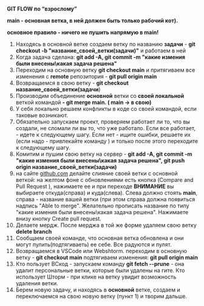 **GIT FLOW  по “взрослому”**

**main - основная ветка,  в ней должен быть только рабочий кот).**

**основное правило - ничего не пушить напрямую в  main!**

1. Находясь в основной ветке создаем ветку по названию **задачи** - 
   **git checkout -b "название\_своей\_ветки(задачи)"** и работаем в ней
2. Когда задача сделана: 
   **git add -A, git commit -m "какие измения были внесены\какая задача решена"**
3. Переходим на основную ветку **git checkout main** и притягиваем все изменения с **remote** репозитория  - **git pull origin main**
4. Возвращаемся в свою ветку - **git checkout название\_своей\_ветки(задачи**)
5. Производим объединение **основной** ветки со **своей локальной** веткой командой **- git merge main. ( main -> в свою)**
6. У себя локально решаем конфликты в коде со своей командой, если таковые возникают.
7. Обязательно запускаем проект, проверяем работает ли то, что вы создали, не сломали ли вы то, что уже работало. Если все работает, -  идете к следующему шагу. Если нет - ищите ошибки, решаете их (если надо - привлекайте команду ) и только после этого переходите к следующему шагу.
8. Комитим и пушим свою ветку на сервер - 
   **git add -A, git commit -m "какие измения были внесены\какая задача решена", 
   git push origin название\_своей\_ветки(задачи)**
9. на сайте [github.com](http://github.com/) делайте слияние своей ветки с основной веткой:  на желтом фоне с обновлениями есть кнопка (Compare and Pull Request ), нажимаете ее и при переходе **ВНИМАНИЕ** вы выбираете откуда(справа) и куда(слева). Слева должно стоять **main**, справа - название вашей ветки (при этом справа должна появиться надпись "Able to merge". Желательно прописать  название по типу "какие измения были внесены\какая задача решена". Нажимаете внизу кнопку Create pull request.
10. Делаете мердж. После мерджа в той же форме удаляем свою ветку **delete branch**
11. Сообщаем своей команде, что основная ветка обновлена и они могут пулить(подтягиваеть) ее себе. Все радуются и пулят.
12. Возвращаемся в VSCode или Webshtorm. переходим в основную ветку - **git checkout main** подтягиваем изменения: **git pull origin main**
13. Кто пользует ВСкод - запускаем команду **git fetch --prune** - она удалит персональные ветки, которые были удалены на гите. Кто использует Шторм - при клике на ветку увидит возможность удаления ветки.
14. Берем новую задачу, и находясь в **основной** ветке, создаем и переключаемся на свою новую ветку (пункт 1) и творим дальше.


